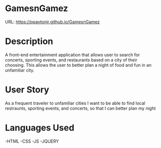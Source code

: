 # GamesnGamez

URL:  https://ppaytonjr.github.io/GamesnGamez

# Description

A front-end entertainment application that allows user to search for concerts, sporting events, and restaurants based on a city of their choosing. This allows the user to better plan a night of food and fun in an unfamiliar city.

# User Story

As a frequent traveler to unfamiliar cities
I want to be able to find local restraunts, sporting events, and concerts,
so that I can better plan my night

# Languages Used

-HTML
-CSS
-JS
-JQUERY
